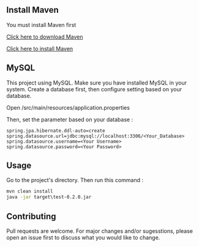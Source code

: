 ## Install Maven
You must install Maven first

[Click here to download Maven](https://maven.apache.org/download.cgi)

[Click here to install Maven](https://maven.apache.org/install.html)

## MySQL
This project using MySQL. Make sure you have installed MySQL in your system.
Create a database first, then configure setting based on your database. 

Open /src/main/resources/application.properties

Then, set the parameter based on your database : 

```properties
spring.jpa.hibernate.ddl-auto=create
spring.datasource.url=jdbc:mysql://localhost:3306/<Your_Database>
spring.datasource.username=<Your Username>
spring.datasource.password=<Your Password>
```

## Usage
Go to the project's directory. Then run this command : 

```cmd
mvn clean install
java -jar target\test-0.2.0.jar
```

## Contributing
Pull requests are welcome. For major changes and/or sugesstions, please open an issue first to discuss what you would like to change.
